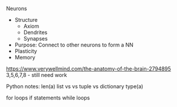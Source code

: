 Neurons
- Structure
  - Axiom
  - Dendrites
  - Synapses
- Purpose: Connect to other neurons to form a NN
- Plasticity
- Memory



https://www.verywellmind.com/the-anatomy-of-the-brain-2794895
3,5,6,7,8 - still need work


Python notes:
len(a)
list vs vs tuple vs dictionary
type(a)

for loops
if statements
while loops

